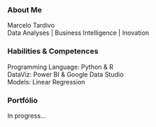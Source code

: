 ### About Me
Marcelo Tardivo  
Data Analyses | Business Intelligence | Inovation

### Habilities & Competences
Programming Language: Python & R  
DataViz: Power BI & Google Data Studio  
Models: Linear Regression  

### Portfólio
In progress...
